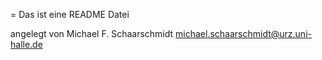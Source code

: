 = Das ist eine README Datei

angelegt von Michael F. Schaarschmidt <michael.schaarschmidt@urz.uni-halle.de>
